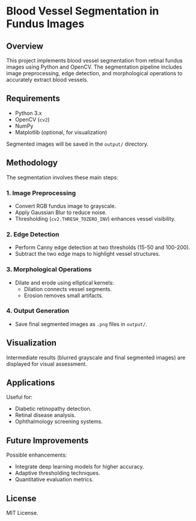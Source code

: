 # Blood Vessel Segmentation in Fundus Images

## Overview
This project implements blood vessel segmentation from retinal fundus images using Python and OpenCV. The segmentation pipeline includes image preprocessing, edge detection, and morphological operations to accurately extract blood vessels.

## Requirements
- Python 3.x
- OpenCV (`cv2`)
- NumPy
- Matplotlib (optional, for visualization)


Segmented images will be saved in the `output/` directory.

## Methodology

The segmentation involves these main steps:

### 1. Image Preprocessing
- Convert RGB fundus image to grayscale.
- Apply Gaussian Blur to reduce noise.
- Thresholding (`cv2.THRESH_TOZERO_INV`) enhances vessel visibility.

### 2. Edge Detection
- Perform Canny edge detection at two thresholds (15-50 and 100-200).
- Subtract the two edge maps to highlight vessel structures.

### 3. Morphological Operations
- Dilate and erode using elliptical kernels:
  - Dilation connects vessel segments.
  - Erosion removes small artifacts.

### 4. Output Generation
- Save final segmented images as `.png` files in `output/`.

## Visualization
Intermediate results (blurred grayscale and final segmented images) are displayed for visual assessment.

## Applications
Useful for:
- Diabetic retinopathy detection.
- Retinal disease analysis.
- Ophthalmology screening systems.

## Future Improvements
Possible enhancements:
- Integrate deep learning models for higher accuracy.
- Adaptive thresholding techniques.
- Quantitative evaluation metrics.

## License
MIT License.


